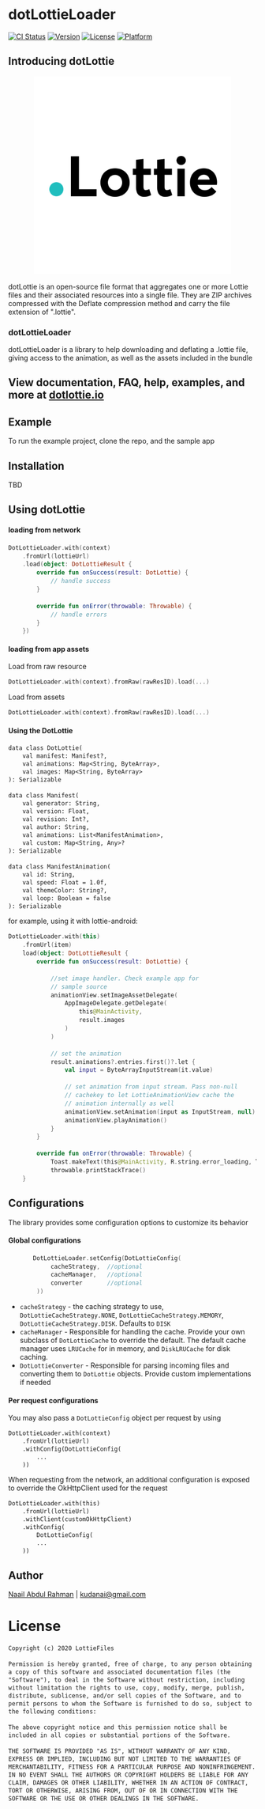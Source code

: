 # dotLottieLoader

[![CI Status](https://img.shields.io/travis/eharrison/dotLottieLoader.svg?style=flat)](https://travis-ci.org/eharrison/dotLottieLoader)
[![Version](https://img.shields.io/cocoapods/v/dotLottieLoader.svg?style=flat)](https://cocoapods.org/pods/dotLottieLoader)
[![License](https://img.shields.io/cocoapods/l/dotLottieLoader.svg?style=flat)](https://cocoapods.org/pods/dotLottieLoader)
[![Platform](https://img.shields.io/cocoapods/p/dotLottieLoader.svg?style=flat)](https://cocoapods.org/pods/dotLottieLoader)

## Introducing dotLottie

<p align="center">
  <img src="assets/dotLottie2048-1024.png" width="400">
</p>

dotLottie is an open-source file format that aggregates one or more Lottie files and their associated resources into a single file. 
They are ZIP archives compressed with the Deflate compression method and carry the file extension of ".lottie".

### dotLottieLoader

dotLottieLoader is a library to help downloading and deflating a .lottie file, giving access to the animation,
as well as the assets included in the bundle

## View documentation, FAQ, help, examples, and more at [dotlottie.io](http://dotlottie.io/)

## Example

To run the example project, clone the repo, and the sample app

## Installation

TBD

## Using dotLottie

#### loading from network
```kotlin
DotLottieLoader.with(context)
    .fromUrl(lottieUrl)
    .load(object: DotLottieResult {
        override fun onSuccess(result: DotLottie) {
            // handle success
        }

        override fun onError(throwable: Throwable) {
            // handle errors
        }
    })
```

#### loading from app assets

Load from raw resource
```kotlin
DotLottieLoader.with(context).fromRaw(rawResID).load(...)
```

Load from assets
```kotlin
DotLottieLoader.with(context).fromRaw(rawResID).load(...)
```

#### Using the DotLottie

```
data class DotLottie(
    val manifest: Manifest?,
    val animations: Map<String, ByteArray>,
    val images: Map<String, ByteArray>
): Serializable

data class Manifest(
    val generator: String,
    val version: Float,
    val revision: Int?,
    val author: String,
    val animations: List<ManifestAnimation>,
    val custom: Map<String, Any>?
): Serializable

data class ManifestAnimation(
    val id: String,
    val speed: Float = 1.0f,
    val themeColor: String?,
    val loop: Boolean = false
): Serializable
```

for example, using it with lottie-android:

```kotlin
DotLottieLoader.with(this)
    .fromUrl(item)
    load(object: DotLottieResult {
        override fun onSuccess(result: DotLottie) {

            //set image handler. Check example app for 
            // sample source
            animationView.setImageAssetDelegate(
                AppImageDelegate.getDelegate(
                    this@MainActivity, 
                    result.images
                )
            )
            
            // set the animation
            result.animations?.entries.first()?.let {
                val input = ByteArrayInputStream(it.value)
                
                // set animation from input stream. Pass non-null
                // cachekey to let LottieAnimationView cache the
                // animation internally as well
                animationView.setAnimation(input as InputStream, null)
                animationView.playAnimation()
            }
        }

        override fun onError(throwable: Throwable) {
            Toast.makeText(this@MainActivity, R.string.error_loading, Toast.LENGTH_LONG).show()
            throwable.printStackTrace()
    }
```



## Configurations

The library provides some configuration options to customize its behavior

#### Global configurations

```kotlin
       DotLottieLoader.setConfig(DotLottieConfig(
            cacheStrategy,  //optional
            cacheManager,   //optional
            converter       //optional
        ))
```

* `cacheStrategy` - the caching strategy to use, `DotLottieCacheStrategy.NONE`, `DotLottieCacheStrategy.MEMORY`, `DotLottieCacheStrategy.DISK`. Defaults to `DISK`
* `cacheManager` - Responsible for handling the cache. Provide your own subclass of `DotLottieCache` to override the default. The default cache manager uses `LRUCache` for in memory, and `DiskLRUCache` for disk caching.
* `DotLottieConverter` - Responsible for parsing incoming files and converting them to `DotLottie` objects. Provide custom implementations if needed


#### Per request configurations

You may also pass a `DotLottieConfig` object per request by using
```
DotLottieLoader.with(context)
    .fromUrl(lottieUrl)
    .withConfig(DotLottieConfig(
        ...
    ))
```

When requesting from the network, an additional configuration is exposed to override the OkHttpClient used for the request

```
DotLottieLoader.with(this)
    .fromUrl(lottieUrl)
    .withClient(customOkHttpClient)
    .withConfig(
        DotLottieConfig(
        ...
    ))
```

## Author

[Naail Abdul Rahman](https://github.com/kudanai) | kudanai@gmail.com


# License
```text
Copyright (c) 2020 LottieFiles

Permission is hereby granted, free of charge, to any person obtaining a copy of this software and associated documentation files (the "Software"), to deal in the Software without restriction, including without limitation the rights to use, copy, modify, merge, publish, distribute, sublicense, and/or sell copies of the Software, and to permit persons to whom the Software is furnished to do so, subject to the following conditions:

The above copyright notice and this permission notice shall be included in all copies or substantial portions of the Software.

THE SOFTWARE IS PROVIDED "AS IS", WITHOUT WARRANTY OF ANY KIND, EXPRESS OR IMPLIED, INCLUDING BUT NOT LIMITED TO THE WARRANTIES OF MERCHANTABILITY, FITNESS FOR A PARTICULAR PURPOSE AND NONINFRINGEMENT. IN NO EVENT SHALL THE AUTHORS OR COPYRIGHT HOLDERS BE LIABLE FOR ANY CLAIM, DAMAGES OR OTHER LIABILITY, WHETHER IN AN ACTION OF CONTRACT, TORT OR OTHERWISE, ARISING FROM, OUT OF OR IN CONNECTION WITH THE SOFTWARE OR THE USE OR OTHER DEALINGS IN THE SOFTWARE.
```